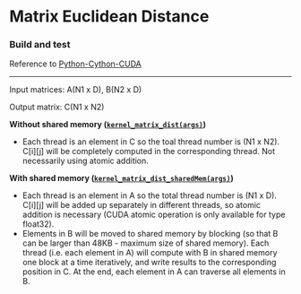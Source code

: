 # Matrix Euclidean Distance

### Build and test
Reference to [Python-Cython-CUDA](https://github.com/Shuo-Niu/CUDA/tree/master/Python-Cython-CUDA#build-and-install)

---

Input matrices: A(N1 x D), B(N2 x D)

Output matrix: C(N1 x N2)

**Without shared memory ([```kernel_matrix_dist(args)```](https://github.com/Shuo-Niu/CUDA/blob/master/matrixEuclideanDist/kernel/kernel.cu#L3))**

- Each thread is an element in C so the toal thread number is (N1 x N2). C[i][j] will be completely computed in the corresponding thread. Not necessarily using atomic addition.

**With shared memory ([```kernel_matrix_dist_sharedMem(args)```](https://github.com/Shuo-Niu/CUDA/blob/master/matrixEuclideanDist/kernel/kernel.cu#L16))**

- Each thread is an element in A so the total thread number is (N1 x D). C[i][j] will be added up separately in different threads, so atomic addition is necessary (CUDA atomic operation is only available for type float32). 
- Elements in B will be moved to shared memory by blocking (so that B can be larger than 48KB - maximum size of shared memory). Each thread (i.e. each element in A) will compute with B in shared memory one block at a time iteratively, and write results to the corresponding position in C. At the end, each element in A can traverse all elements in B.

